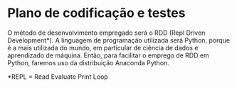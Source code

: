# Plano de codificação e testes 

O método de desenvolvimento empregado será o RDD (Repl Driven Development*). A linguagem de programação utilizada será Python, porque é a mais utilizada do mundo, em particular de ciência de dados e aprendizado de máquina. Então, para facilitar o emprego de RDD em Python, faremos uso da distribuição Anaconda Python.

*REPL = Read Evaluate Print Loop

